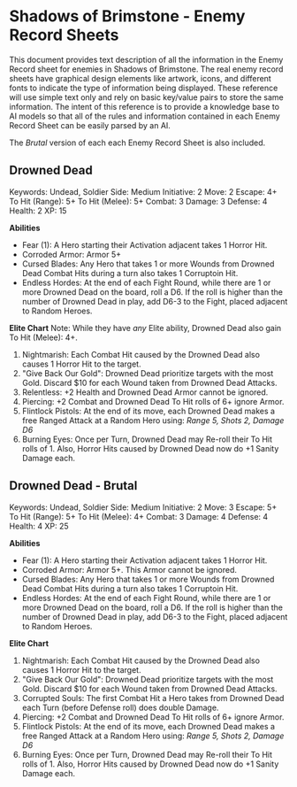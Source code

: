 # Shadows of Brimstone - Enemy Record Sheets
This document provides text description of all the information in the Enemy Record sheet for enemies in Shadows of Brimstone. The real enemy record sheets have graphical design elements like artwork, icons, and different fonts to indicate the type of information being displayed. These reference will use simple text only and rely on basic key/value pairs to store the same information. The intent of this reference is to provide a knowledge base to AI models so that all of the rules and information contained in each Enemy Record Sheet can be easily parsed by an AI.

The *Brutal* version of each each Enemy Record Sheet is also included.

## Drowned Dead
Keywords: Undead, Soldier
Side: Medium
Initiative: 2
Move: 2
Escape: 4+
To Hit (Range): 5+
To Hit (Melee): 5+
Combat: 3
Damage: 3
Defense: 4
Health: 2
XP: 15

**Abilities**
- Fear (1): A Hero starting their Activation adjacent takes 1 Horror Hit.
- Corroded Armor: Armor 5+
- Cursed Blades: Any Hero that takes 1 or more Wounds from Drowned Dead Combat Hits during a turn also takes 1 Corruptoin Hit.
- Endless Hordes: At the end of each Fight Round, while there are 1 or more Drowned Dead on the board, roll a D6. If the roll is higher than the number of Drowned Dead in play, add D6-3 to the Fight, placed adjacent to Random Heroes.

**Elite Chart**
Note: While they have *any* Elite ability, Drowned Dead also gain To Hit (Melee): 4+.

1. Nightmarish: Each Combat Hit caused by the Drowned Dead also causes 1 Horror Hit to the target.
2. "Give Back Our Gold": Drowned Dead prioritize targets with the most Gold. Discard $10 for each Wound taken from Drowned Dead Attacks.
3. Relentless: +2 Health and Drowned Dead Armor cannot be ignored.
4. Piercing: +2 Combat and Drowned Dead To Hit rolls of 6+ ignore Armor.
5. Flintlock Pistols: At the end of its move, each Drowned Dead makes a free Ranged Attack at a Random Hero using: *Range 5, Shots 2, Damage D6*
6. Burning Eyes: Once per Turn, Drowned Dead may Re-roll their To Hit rolls of 1. Also, Horror Hits caused by Drowned Dead now do +1 Sanity Damage each.

## Drowned Dead - Brutal
Keywords: Undead, Soldier
Side: Medium
Initiative: 2
Move: 3
Escape: 5+
To Hit (Range): 5+
To Hit (Melee): 4+
Combat: 3
Damage: 4
Defense: 4
Health: 4
XP: 25

**Abilities**
- Fear (1): A Hero starting their Activation adjacent takes 1 Horror Hit.
- Corroded Armor: Armor 5+. This Armor cannot be ignored.
- Cursed Blades: Any Hero that takes 1 or more Wounds from Drowned Dead Combat Hits during a turn also takes 1 Corruptoin Hit.
- Endless Hordes: At the end of each Fight Round, while there are 1 or more Drowned Dead on the board, roll a D6. If the roll is higher than the number of Drowned Dead in play, add D6-3 to the Fight, placed adjacent to Random Heroes.

**Elite Chart**
1. Nightmarish: Each Combat Hit caused by the Drowned Dead also causes 1 Horror Hit to the target.
2. "Give Back Our Gold": Drowned Dead prioritize targets with the most Gold. Discard $10 for each Wound taken from Drowned Dead Attacks.
3.  Corrupted Souls: The first Combat Hit a Hero takes from Drowned Dead each Turn (before Defense roll) does double Damage.
4. Piercing: +2 Combat and Drowned Dead To Hit rolls of 6+ ignore Armor.
5. Flintlock Pistols: At the end of its move, each Drowned Dead makes a free Ranged Attack at a Random Hero using: *Range 5, Shots 2, Damage D6*
6. Burning Eyes: Once per Turn, Drowned Dead may Re-roll their To Hit rolls of 1. Also, Horror Hits caused by Drowned Dead now do +1 Sanity Damage each.